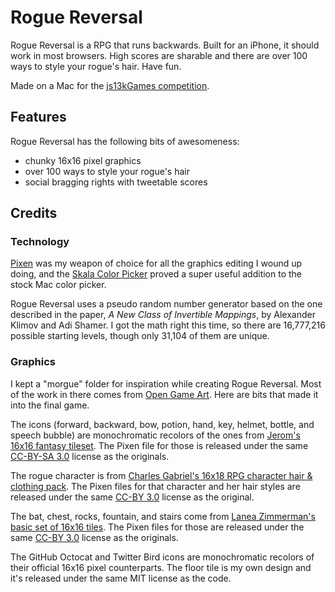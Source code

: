 # Rogue Reversal #

Rogue Reversal is a RPG that runs backwards. Built for an iPhone, it should work
in most browsers. High scores are sharable and there are over 100 ways to style
your rogue's hair. Have fun.

Made on a Mac for the [js13kGames competition][].

## Features ##

Rogue Reversal has the following bits of awesomeness:

* chunky 16x16 pixel graphics
* over 100 ways to style your rogue's hair
* social bragging rights with tweetable scores

## Credits ##

### Technology ###

[Pixen][] was my weapon of choice for all the graphics editing I wound up doing,
and the [Skala Color Picker][] proved a super useful addition to the stock Mac
color picker.

Rogue Reversal uses a pseudo random number generator based on the one described
in the paper, _A New Class of Invertible Mappings_, by Alexander Klimov and Adi
Shamer. I got the math right this time, so there are 16,777,216 possible
starting levels, though only 31,104 of them are unique.

### Graphics ###

I kept a "morgue" folder for inspiration while creating Rogue Reversal. Most of
the work in there comes from [Open Game Art][]. Here are bits that made it into
the final game.

The icons (forward, backward, bow, potion, hand, key, helmet, bottle, and speech
bubble) are monochromatic recolors of the ones from [Jerom's 16x16 fantasy
tileset][jerom]. The Pixen file for those is released under the same [CC-BY-SA
3.0][] license as the originals.

The rogue character is from [Charles Gabriel's 16x18 RPG character hair &amp;
clothing pack][charles]. The Pixen files for that character and her hair styles
are released under the same [CC-BY 3.0][] license as the original.

The bat, chest, rocks, fountain, and stairs come from [Lanea Zimmerman's basic
set of 16x16 tiles][sharm]. The Pixen files for those are released under the
same [CC-BY 3.0][] license as the originals.

The GitHub Octocat and Twitter Bird icons are monochromatic recolors of their
official 16x16 pixel counterparts. The floor tile is my own design and it's
released under the same MIT license as the code.


[js13kGames competition]: http://js13kgames.com/ "Andrzej Mazur (Enclave Games): HTML5 and JavaScript game development competition in just 13 kB"
[Pixen]: http://www.pixenapp.com/ "A pixel art editor for Mac OS X"
[Skala Color Picker]: https://bjango.com/mac/skalacolor/
[Open Game Art]: http://opengameart.org/ "Open Game Art"
[jerom]: http://opengameart.org/content/16x16-fantasy-tileset "Jerom (Open Game Art): 16x16 Fantasy tileset"
[charles]: http://opengameart.org/content/16x18-rpg-characters-hair-clothing-pack "Charles Gabriel (Open Game Art): 16x18 RPG characters hair &amp; clothing pack"
[sharm]: http://opengameart.org/content/tiny-16-basic "Sharm (Open Game Art): Tiny 16 Basic"
[CC-BY-SA 3.0]: http://creativecommons.org/licenses/by-sa/3.0/ "Creative Commons Attribution ShareAlike 3.0 Unported"
[CC-BY 3.0]: http://creativecommons.org/licenses/by/3.0/ "Creative Commons Attribution 3.0 Unported"

